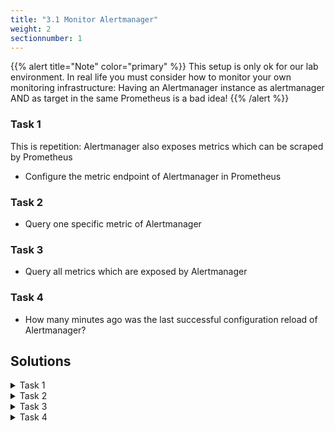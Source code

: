```yaml
---
title: "3.1 Monitor Alertmanager"
weight: 2
sectionnumber: 1
---
```


{{% alert title="Note" color="primary" %}}
This setup is only ok for our lab environment. In real life you must consider how to monitor your own monitoring infrastructure:
Having an Alertmanager instance as alertmanager AND as target in the same Prometheus is a bad idea!
{{% /alert %}}

### Task 1

This is repetition: Alertmanager also exposes metrics which can be scraped by Prometheus

* Configure the metric endpoint of Alertmanager in Prometheus

### Task 2

* Query one specific metric of Alertmanager

### Task 3

* Query all metrics which are exposed by Alertmanager

### Task 4

* How many minutes ago was the last successful configuration reload of Alertmanager?

## Solutions

<details><summary>Task 1 </summary>

Configure a new job under `scrape_configs` in `prometheus.yml` and restart Prometheus (or reload when the `--web.enable-lifecycle` flag is enabled).
```
  # The job name is added as a label `job=<job_name>` to any timeseries scraped from this config.
  - job_name: 'alertmanager'

    # metrics_path defaults to '/metrics'
    # scheme defaults to 'http'.

    static_configs:
    - targets: ['localhost:9093']
```

</details>

<details><summary>Task 2 </summary>

To find out which metrics are available for one service you might query its metrics endpoint with curl, e.g. for Alertmanager:

```
curl localhost:9093/metrics
```

Then you get all metrics as follows (shortened) and you can pick whatever you're interested in:

```
Enable Alertmanager in `~/prometheus/prometheus-2.22.2.linux-amd64/prometheus.yml` and restart or reload (when the `--web.enable-lifecycle` flag is enabled) Prometheus.
# HELP alertmanager_alerts How many alerts by state.
# TYPE alertmanager_alerts gauge
alertmanager_alerts{state="active"} 0
alertmanager_alerts{state="suppressed"} 0
# HELP alertmanager_alerts_invalid_total The total number of received alerts that were invalid.
# TYPE alertmanager_alerts_invalid_total counter
alertmanager_alerts_invalid_total{version="v1"} 0
alertmanager_alerts_invalid_total{version="v2"} 0
# HELP alertmanager_alerts_received_total The total number of received alerts.
# TYPE alertmanager_alerts_received_total counter
alertmanager_alerts_received_total{status="firing",version="v1"} 0
alertmanager_alerts_received_total{status="firing",version="v2"} 0
alertmanager_alerts_received_total{status="resolved",version="v1"} 0
alertmanager_alerts_received_total{status="resolved",version="v2"} 0
(...)
```


</details>

<details><summary>Task 3 </summary>

Execute a query without a metric name, but with labels only:
```
{job="alertmanager"}
```

</details>


<details><summary>Task 4 </summary>

```
(time() - alertmanager_config_last_reload_success_timestamp_seconds) / 60
```


</details>
